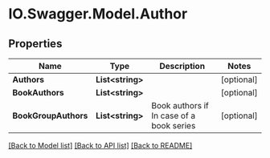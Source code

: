 # IO.Swagger.Model.Author
## Properties

Name | Type | Description | Notes
------------ | ------------- | ------------- | -------------
**Authors** | **List&lt;string&gt;** |  | [optional] 
**BookAuthors** | **List&lt;string&gt;** |  | [optional] 
**BookGroupAuthors** | **List&lt;string&gt;** | Book authors if In case of a book series | [optional] 

[[Back to Model list]](../README.md#documentation-for-models) [[Back to API list]](../README.md#documentation-for-api-endpoints) [[Back to README]](../README.md)

